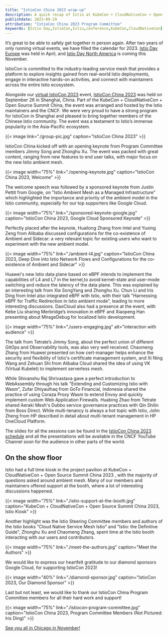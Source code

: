 ```yaml
---
title: "IstioCon China 2023 wrap-up"
description: A quick recap of Istio at KubeCon + CloudNativeCon + Open Source Summit China in Shanghai.
publishdate: 2023-09-29
attribution: "IstioCon China 2023 Program Committee"
keywords: [Istio Day,IstioCon,Istio,conference,KubeCon,CloudNativeCon]
---
```


It’s great to be able to safely get together in person again.  After two years of only running virtual events, we have filled the calendar for 2023. [Istio Day Europe](/blog/2023/istio-at-kubecon-eu/) was held in April, and [Istio Day North America](https://events.linuxfoundation.org/kubecon-cloudnativecon-north-america/co-located-events/istio-day/) is coming this November.

IstioCon is committed to the industry-leading service mesh that provides a platform to explore insights gained from real-world Istio deployments, engage in interactive hands-on activities, and connect with maintainers across the entire Istio ecosystem.

Alongside our [virtual IstioCon 2023](https://events.istio.io/) event, [IstioCon China 2023](https://www.lfasiallc.com/kubecon-cloudnativecon-open-source-summit-china/co-located-events/istiocon-cn/) was held on September 26 in Shanghai, China. Part of the KubeCon + CloudNativeCon + Open Source Summit China, the event was arranged and hosted by the Istio maintainers and the CNCF. We were very proud to have a strong program for IstioCon in Shanghai and pleased to bring together members of the Chinese Istio community. The event was a testament to Istio’s immense popularity in the Asia-Pacific ecosystem.

{{< image link="./group-pic.jpg"
    caption="IstioCon China 2023"
    >}}

IstioCon China kicked off with an opening keynote from Program Committee members Jimmy Song and Zhonghu Xu. The event was packed with great content, ranging from new features to end user talks, with major focus on the new Istio ambient mesh.

{{< image width="75%"
    link="./opening-keynote.jpg"
    caption="IstioCon China 2023, Welcome"
    >}}

The welcome speech was followed by a sponsored keynote from Justin Pettit from Google, on "Istio Ambient Mesh as a Managed Infrastructure" which highlighted the importance and priority of the ambient model in the Istio community, especially for our top supporters like Google Cloud.

{{< image width="75%"
    link="./sponsored-keynote-google.jpg"
    caption="IstioCon China 2023, Google Cloud Sponsored Keynote"
    >}}

Perfectly placed after the keynote, Huailong Zhang from Intel and Yuxing Zeng from Alibaba discussed configurations for the co-existence of Ambient and Sidecar: a very relevant topic for existing users who want to experiment with the new ambient model.

{{< image width="75%"
    link="./ambient-l4.jpg"
    caption="IstioCon China 2023, Deep Dive into Istio Network Flows and Configurations for the co-existence of Ambient and Sidecar"
    >}}

Huawei's new Istio data plane based on eBPF intends to implement the capabilities of L4 and L7 in the kernel,to avoid kernel-state and user-mode switching and reduce the latency of the data plane. This was explained by an interesting talk from Xie SongYang and Zhonghu Xu. Chun Li and Iris Ding from Intel also integrated eBPF with Istio, with their talk "Harnessing eBPF for Traffic Redirection in Istio ambient mode", leading to more interesting discussions. DaoCloud also had a presence at the event, with Kebe Liu sharing Merbridge’s innovation in eBPF and Xiaopeng Han presenting about MirageDebug for localized Istio development.

{{< image width="75%"
    link="./users-engaging.jpg"
    alt="interaction with audience"
    >}}

The talk from Tetrate’s Jimmy Song, about the perfect union of different GitOps and Observability tools, was also very well received. Chaomeng Zhang from Huawei presented on how cert-manager helps enhance the security and flexibility of Istio's certificate management system, and Xi Ning Wang and Zehuan Shi from Alibaba Cloud shared the idea of using VK (Virtual Kubelet) to implement serverless mesh.

While Shivanshu Raj Shrivastava gave a perfect introduction to WebAssembly through his talk "Extending and Customizing Istio with Wasm", Zufar Dhiyaulhaq from GoTo Financial, Indonesia shared the practice of using Coraza Proxy Wasm to extend Envoy and quickly implement custom Web Application Firewalls.
Huabing Zhao from Tetrate shared Aeraki Mesh's Dubbo service governance practices with Qin Shilin from Boss Direct. While multi-tenancy is always a hot topic with Istio, John Zheng from HP described in detail about multi-tenant management in HP OneCloud Platform.

The slides for all the sessions can be found in the [IstioCon China 2023 schedule](https://istioconchina2023.sched.com/) and all the presentations will be available in the CNCF YouTube Channel soon for the audience in other parts of the world.

## On the show floor

Istio had a full time kiosk in the project pavilion at KubeCon + CloudNativeCon + Open Source Summit China 2023 , with the majority of questions asked around ambient mesh. Many of our members and maintainers offered support at the booth, where a lot of interesting discussions happened.

{{< image width="75%"
    link="./istio-support-at-the-booth.jpg"
    caption="KubeCon + CloudNativeCon + Open Source Summit China 2023, Istio Kiosk"
    >}}

Another highlight was the Istio Steering Committee members and authors of the Istio books "Cloud Native Service Mesh Istio" and "Istio: the Definitive Guide", Zhonghu Xu and Chaomeng Zhang, spent time at the Istio booth interacting with our users and contributors.

{{< image width="75%"
    link="./meet-the-authors.jpg"
    caption="Meet the Authors"
    >}}

We would like to express our heartfelt gratitude to our diamond sponsors Google Cloud, for supporting IstioCon 2023!

{{< image width="40%"
    link="./diamond-sponsor.jpg"
    caption="IstioCon 2023, Our Diamond Sponsor"
    >}}

Last but not least, we would like to thank our IstioCon China Program Committee members for all their hard work and support!

{{< image width="75%"
    link="./istiocon-program-committee.jpg"
    caption="IstioCon China 2023, Program Committee Members (Not Pictured: Iris Ding)"
    >}}

[See you all in Chicago in November!](https://events.linuxfoundation.org/kubecon-cloudnativecon-north-america/co-located-events/istio-day/)
